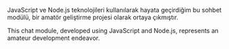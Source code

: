 JavaScript ve Node.js teknolojileri kullanılarak hayata geçirdiğim bu sohbet modülü, bir amatör geliştirme projesi olarak ortaya çıkmıştır.


This chat module, developed using JavaScript and Node.js, represents an amateur development endeavor.
